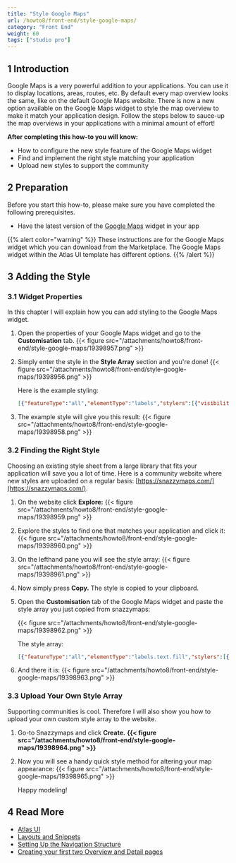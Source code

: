 ```yaml
---
title: "Style Google Maps"
url: /howto8/front-end/style-google-maps/
category: "Front End"
weight: 60
tags: ["studio pro"]
---
```


## 1 Introduction

Google Maps is a very powerful addition to your applications. You can use it to display locations, areas, routes, etc. By default every map overview looks the same, like on the default Google Maps website. There is now a new option available on the Google Maps widget to style the map overview to make it match your application design. Follow the steps below to sauce-up the map overviews in your applications with a minimal amount of effort!

**After completing this how-to you will know:**

* How to configure the new style feature of the Google Maps widget
* Find and implement the right style matching your application
* Upload new styles to support the community

## 2 Preparation

Before you start this how-to, please make sure you have completed the following prerequisites.

* Have the latest version of the [Google Maps](/appstore/widgets/google-maps/) widget in your app

{{% alert color="warning" %}}
These instructions are for the Google Maps widget which you can download from the Marketplace. The Google Maps widget within the Atlas UI template has different options.
{{% /alert %}}

## 3 Adding the Style

### 3.1 Widget Properties

In this chapter I will explain how you can add styling to the Google Maps widget.

1. Open the properties of your Google Maps widget and go to the **Customisation** tab.
    {{< figure src="/attachments/howto8/front-end/style-google-maps/19398957.png" >}}

2. Simply enter the style in the **Style Array** section and you're done!
    {{< figure src="/attachments/howto8/front-end/style-google-maps/19398956.png" >}}

    Here is the example styling:

    ```json
    [{"featureType":"all","elementType":"labels","stylers":[{"visibility":"off"}]},{"featureType":"administrative","elementType":"all","stylers":[{"visibility":"off"}]},{"featureType":"administrative","elementType":"labels","stylers":[{"visibility":"off"}]},{"featureType":"landscape","elementType":"all","stylers":[{"visibility":"on"}]},{"featureType":"landscape","elementType":"geometry.fill","stylers":[{"color":"#abce83"}]},{"featureType":"landscape","elementType":"labels","stylers":[{"visibility":"off"}]},{"featureType":"poi","elementType":"all","stylers":[{"visibility":"off"}]},{"featureType":"road","elementType":"geometry.fill","stylers":[{"visibility":"simplified"}]},{"featureType":"road","elementType":"labels.text.fill","stylers":[{"color":"#5B5B3F"}]},{"featureType":"road","elementType":"labels.text.stroke","stylers":[{"color":"#ABCE83"}]},{"featureType":"road","elementType":"labels.icon","stylers":[{"visibility":"off"}]},{"featureType":"road.highway","elementType":"geometry","stylers":[{"color":"#EBF4A4"}]},{"featureType":"road.arterial","elementType":"all","stylers":[{"visibility":"off"}]},{"featureType":"road.local","elementType":"all","stylers":[{"visibility":"off"}]},{"featureType":"transit","elementType":"all","stylers":[{"visibility":"off"}]},{"featureType":"water","elementType":"geometry","stylers":[{"visibility":"on"},{"color":"#aee2e0"}]}]
    ```

3. The example style will give you this result:
    {{< figure src="/attachments/howto8/front-end/style-google-maps/19398958.png" >}}

### 3.2 Finding the Right Style

Choosing an existing style sheet from a large library that fits your application will save you a lot of time. Here is a community website where new styles are uploaded on a regular basis: [https://snazzymaps.com/](https://snazzymaps.com/).

1. On the website click **Explore:**
    {{< figure src="/attachments/howto8/front-end/style-google-maps/19398959.png" >}}
2. Explore the styles to find one that matches your application and click it:
    {{< figure src="/attachments/howto8/front-end/style-google-maps/19398960.png" >}}
3. On the lefthand pane you will see the style array:
    {{< figure src="/attachments/howto8/front-end/style-google-maps/19398961.png" >}}
4. Now simply press **Copy.** The style is copied to your clipboard.
5. Open the **Customisation** tab of the Google Maps widget and paste the style array you just copied from snazzymaps:

    {{< figure src="/attachments/howto8/front-end/style-google-maps/19398962.png" >}}

    The style array:

    ```json
    [{"featureType":"all","elementType":"labels.text.fill","stylers":[{"color":"#ffffff"}]},{"featureType":"all","elementType":"labels.text.stroke","stylers":[{"color":"#000000"},{"lightness":13}]},{"featureType":"administrative","elementType":"geometry.fill","stylers":[{"color":"#000000"}]},{"featureType":"administrative","elementType":"geometry.stroke","stylers":[{"color":"#144b53"},{"lightness":14},{"weight":1.4}]},{"featureType":"landscape","elementType":"all","stylers":[{"color":"#08304b"}]},{"featureType":"poi","elementType":"geometry","stylers":[{"color":"#0c4152"},{"lightness":5}]},{"featureType":"road.highway","elementType":"geometry.fill","stylers":[{"color":"#000000"}]},{"featureType":"road.highway","elementType":"geometry.stroke","stylers":[{"color":"#0b434f"},{"lightness":25}]},{"featureType":"road.arterial","elementType":"geometry.fill","stylers":[{"color":"#000000"}]},{"featureType":"road.arterial","elementType":"geometry.stroke","stylers":[{"color":"#0b3d51"},{"lightness":16}]},{"featureType":"road.local","elementType":"geometry","stylers":[{"color":"#000000"}]},{"featureType":"transit","elementType":"all","stylers":[{"color":"#146474"}]},{"featureType":"water","elementType":"all","stylers":[{"color":"#021019"}]}]
    ```

6. And there it is:
    {{< figure src="/attachments/howto8/front-end/style-google-maps/19398963.png" >}}

### 3.3 Upload Your Own Style Array

Supporting communities is cool. Therefore I will also show you how to upload your own custom style array to the website.

1. Go-to Snazzymaps and click **Create.**
    **{{< figure src="/attachments/howto8/front-end/style-google-maps/19398964.png" >}}** 
2. Now you will see a handy quick style method for altering your map appearance:
    {{< figure src="/attachments/howto8/front-end/style-google-maps/19398965.png" >}} 

    Happy modeling!

## 4 Read More

* [Atlas UI](/howto8/front-end/atlas-ui/)
* [Layouts and Snippets](/howto8/front-end/layouts-and-snippets/)
* [Setting Up the Navigation Structure](/howto8/general/setting-up-the-navigation-structure/)
* [Creating your first two Overview and Detail pages](/howto8/front-end/create-your-first-two-overview-and-detail-pages/)
